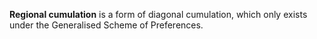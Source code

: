 **Regional cumulation** is a form of diagonal cumulation, which only exists under the Generalised Scheme of Preferences.
